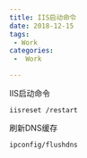 ```yaml
---
title: IIS启动命令
date: 2018-12-15
tags:
 - Work
categories:
 -  Work

---
```


IIS启动命令

```
iisreset /restart
```

刷新DNS缓存

```
ipconfig/flushdns
```

